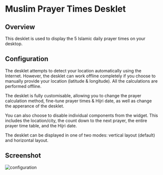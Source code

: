 # Muslim Prayer Times Desklet

## Overview

This desklet is used to display the 5 Islamic daily prayer times on your desktop.

## Configuration

The desklet attempts to detect your location automatically using the Internet.  However, the desklet can work offline completely if you choose to manually provide your location (latitude & longitude).  All the calculations are performed offline.

The desklet is fully customisable, allowing you to change the prayer calculation method, fine-tune prayer times & Hijri date, as well as change the apperance of the desklet.

You can also choose to disable individual components from the widget.  This includes the location/city, the count down to the next prayer, the entire prayer time table, and the Hijri date.

The desklet can be displayed in one of two modes: vertical layout (default) and horizontal layout.

## Screenshot

![configuration](screenshot.png)
